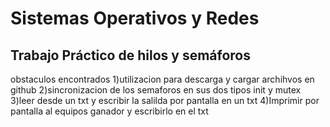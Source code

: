 # Sistemas Operativos y Redes

## Trabajo Práctico de hilos y semáforos
obstaculos encontrados
1)utilizacion para descarga y cargar archihvos en github
2)sincronizacion de los semaforos en sus dos tipos init y mutex
3)leer desde un txt y escribir la salilda por pantalla en un txt
4)Imprimir por pantalla al equipos ganador y escribirlo en el txt
